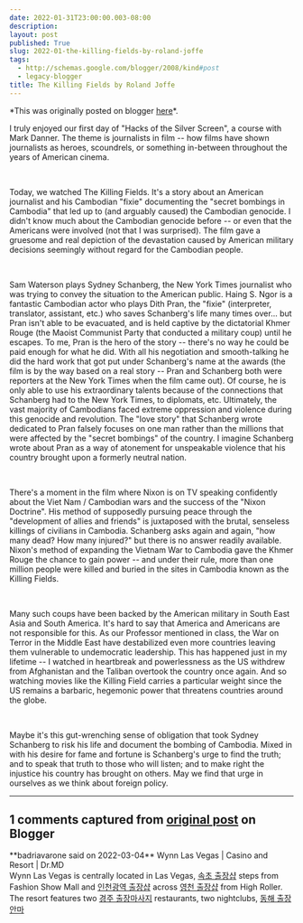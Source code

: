 ```yaml
---
date: 2022-01-31T23:00:00.003-08:00
description: 
layout: post
published: True
slug: 2022-01-the-killing-fields-by-roland-joffe
tags:
  - http://schemas.google.com/blogger/2008/kind#post
  - legacy-blogger
title: The Killing Fields by Roland Joffe
---
```


\*This was originally posted on blogger [here](https://www.rohanprasad.org/2022/01/the-killing-fields-by-roland-joffe.html)\*.

I truly enjoyed our first day of "Hacks of the Silver Screen", a course with Mark Danner. The theme is
journalists in film -- how films have shown journalists as heroes, scoundrels,
or something in-between throughout the years of American cinema.

 

Today, we watched The Killing Fields. It's a story about an
American journalist and his Cambodian "fixie" documenting the
"secret bombings in Cambodia" that led up to (and arguably caused)
the Cambodian genocide. I didn't know much about the Cambodian genocide before
-- or even that the Americans were involved (not that I was surprised). The film gave a gruesome and real depiction of the devastation caused by American military
decisions seemingly without regard for the Cambodian people. 

 

Sam Waterson plays
Sydney Schanberg, the New York Times journalist who was trying to convey the
situation to the American public. Haing S. Ngor is a fantastic Cambodian actor
who plays Dith Pran, the "fixie" (interpreter, translator, assistant,
etc.) who saves Schanberg's life many times over... but Pran isn't able to be evacuated,
and is held captive by the dictatorial Khmer Rouge (the Maoist Communist Party
that conducted a military coup) until he escapes. To me, Pran is the hero of
the story -- there's no way he could be paid enough for what he did. With all his negotiation and smooth-talking he did the hard work
that got put under Schanberg's name at the awards (the film is by the way based
on a real story -- Pran and Schanberg both were reporters at the New York Times
when the film came out). Of course, he is only able to use his extraordinary
talents because of the connections that Schanberg had to the New York Times, to
diplomats, etc. Ultimately, the vast majority of Cambodians faced extreme
oppression and violence during this genocide and revolution. The "love
story" that Schanberg wrote dedicated to Pran falsely focuses on one man
rather than the millions that were affected by the "secret bombings"
of the country. I imagine Schanberg wrote about Pran as a way of atonement for unspeakable
violence that his country brought upon a formerly neutral nation.

 

There's a moment in
the film where Nixon is on TV speaking confidently about the Viet Nam /
Cambodian wars and the success of the "Nixon Doctrine". His method of
supposedly pursuing peace through the "development of allies and friends"
is juxtaposed with the brutal, senseless killings of civilians in Cambodia.
Schanberg asks again and again, "how many dead? How many injured?"
but there is no answer readily available. Nixon's method of expanding the
Vietnam War to Cambodia gave the Khmer Rouge the chance to gain power -- and
under their rule, more than one million people were killed and buried in the
sites in Cambodia known as the Killing Fields.

 

Many such coups have
been backed by the American military in South East Asia and South America. It's
hard to say that America and Americans are
not responsible for this. As our Professor mentioned in class, the War on
Terror in the Middle East have destabilized even more countries leaving them
vulnerable to undemocratic leadership. This has happened just in my lifetime -- I watched in
heartbreak and powerlessness as the US withdrew from Afghanistan and the
Taliban overtook the country once again.
And so watching movies like the Killing Field carries
a particular weight since the US remains a barbaric, hegemonic power that
threatens countries around the globe.

 

Maybe it's this gut-wrenching sense of
obligation that took Sydney Schanberg to risk his life and document the bombing
of Cambodia. Mixed in with his desire for fame and fortune is Schanberg's urge
to find the truth; and to speak that truth to those who will listen; and to
make right the injustice his country has brought on others. May we find that
urge in ourselves as we think about foreign policy.


---
## 1 comments captured from [original post](https://www.rohanprasad.org/2022/01/the-killing-fields-by-roland-joffe.html) on Blogger
\*\*badriavarone said on 2022-03-04\*\*
Wynn Las Vegas | Casino and Resort | Dr.MD  
Wynn Las Vegas is centrally located in Las Vegas, [속초 출장샵](https://drmcd.com/%ec%86%8d%ec%b4%88%ec%97%90-%eb%8c%80%ed%95%9c-%ec%9a%b0%ec%88%98%ed%95%9c%ec%b6%9c%ec%9e%a5%ec%95%88%eb%a7%88%eb%a6%ac%eb%b7%b0.html) steps from Fashion Show Mall and [인천광역 출장샵](https://drmcd.com/%ec%9d%b8%ec%b2%9c%ea%b4%91%ec%97%ad%ec%b5%9c%ea%b3%a0%ec%8b%9c%ec%84%a4%ec%b6%9c%ec%9e%a5%ec%83%b5.html) across [영천 출장샵](https://drmcd.com/%ec%98%81%ec%b2%9c%ec%b6%9c%ec%9e%a5%eb%a7%88%ec%82%ac%ec%a7%80%ec%9d%b8%ea%b8%b0-%ec%88%9c%ec%9c%84.html) from High Roller. The resort features two [경주 출장마사지](https://www.mapyro.com/%ea%b2%bd%ec%a3%bc%ec%b5%9c%ea%b3%a0%ec%8b%9c%ec%84%a4%ec%b6%9c%ec%9e%a5%ec%83%b5.html) restaurants, two nightclubs, [동해 출장안마](https://www.jtmhub.com/%eb%8f%99%ed%95%b4%ec%b5%9c%ec%83%81%ec%9d%98-%ea%b4%80%eb%a6%ac%ec%b6%9c%ec%9e%a5%ec%83%b5.html)